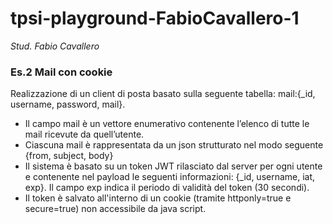 # tpsi-playground-FabioCavallero-1

_Stud. Fabio Cavallero_

### Es.2 Mail con cookie

Realizzazione di un client di posta basato sulla seguente tabella: mail:{_id, username, password, mail}.
- Il campo mail è un vettore enumerativo contenente l’elenco di tutte le mail ricevute da quell’utente.
- Ciascuna mail è rappresentata da un json strutturato nel modo seguente {from, subject, body}
- Il sistema è basato su un token JWT rilasciato dal server per ogni utente e contenente nel payload le seguenti
informazioni: {_id, username, iat, exp}. Il campo exp indica il periodo di validità del token (30 secondi).
- Il token è salvato all'interno di un cookie (tramite httponly=true e secure=true) non accessibile da java script.